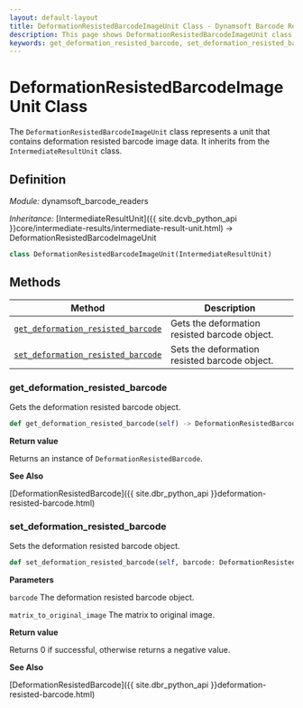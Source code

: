 ```yaml
---
layout: default-layout
title: DeformationResistedBarcodeImageUnit Class - Dynamsoft Barcode Reader Python Edition API Reference
description: This page shows DeformationResistedBarcodeImageUnit class definition of Dynamsoft Barcode Reader SDK Python Edition.
keywords: get_deformation_resisted_barcode, set_deformation_resisted_barcode, DeformationResistedBarcodeImageUnit, api reference
---
```

# DeformationResistedBarcodeImageUnit Class

The `DeformationResistedBarcodeImageUnit` class represents a unit that contains deformation resisted barcode image data. It inherits from the `IntermediateResultUnit` class.

## Definition

*Module:* dynamsoft_barcode_readers

*Inheritance:* [IntermediateResultUnit]({{ site.dcvb_python_api }}core/intermediate-results/intermediate-result-unit.html) -> DeformationResistedBarcodeImageUnit

```python
class DeformationResistedBarcodeImageUnit(IntermediateResultUnit)
```

## Methods

| Method                            | Description |
|-----------------------------------|-------------|
| [`get_deformation_resisted_barcode`](#get_deformation_resisted_barcode) | Gets the deformation resisted barcode object.|
| [`set_deformation_resisted_barcode`](#set_deformation_resisted_barcode) | Sets the deformation resisted barcode object.|

### get_deformation_resisted_barcode

Gets the deformation resisted barcode object.

```python
def get_deformation_resisted_barcode(self) -> DeformationResistedBarcode:
```

**Return value**

Returns an instance of `DeformationResistedBarcode`.

**See Also**

[DeformationResistedBarcode]({{ site.dbr_python_api }}deformation-resisted-barcode.html)

### set_deformation_resisted_barcode

Sets the deformation resisted barcode object.

```python
def set_deformation_resisted_barcode(self, barcode: DeformationResistedBarcode, matrix_to_original_image: List[float] = IDENTITY_MATRIX) -> int:
```

**Parameters**

`barcode` The deformation resisted barcode object.

`matrix_to_original_image` The matrix to original image.

**Return value**

Returns 0 if successful, otherwise returns a negative value.

**See Also**

[DeformationResistedBarcode]({{ site.dbr_python_api }}deformation-resisted-barcode.html)
